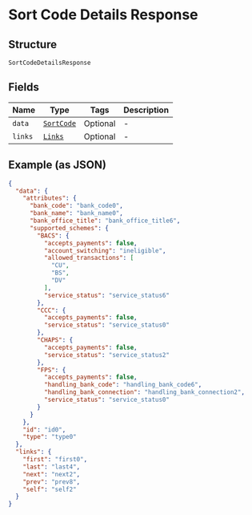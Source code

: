 
# Sort Code Details Response

## Structure

`SortCodeDetailsResponse`

## Fields

| Name | Type | Tags | Description |
|  --- | --- | --- | --- |
| `data` | [`SortCode`](../../doc/models/sort-code.md) | Optional | - |
| `links` | [`Links`](../../doc/models/links.md) | Optional | - |

## Example (as JSON)

```json
{
  "data": {
    "attributes": {
      "bank_code": "bank_code0",
      "bank_name": "bank_name0",
      "bank_office_title": "bank_office_title6",
      "supported_schemes": {
        "BACS": {
          "accepts_payments": false,
          "account_switching": "ineligible",
          "allowed_transactions": [
            "CU",
            "BS",
            "DV"
          ],
          "service_status": "service_status6"
        },
        "CCC": {
          "accepts_payments": false,
          "service_status": "service_status0"
        },
        "CHAPS": {
          "accepts_payments": false,
          "service_status": "service_status2"
        },
        "FPS": {
          "accepts_payments": false,
          "handling_bank_code": "handling_bank_code6",
          "handling_bank_connection": "handling_bank_connection2",
          "service_status": "service_status0"
        }
      }
    },
    "id": "id0",
    "type": "type0"
  },
  "links": {
    "first": "first0",
    "last": "last4",
    "next": "next2",
    "prev": "prev8",
    "self": "self2"
  }
}
```

